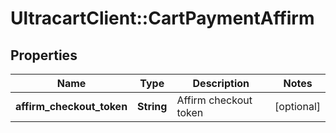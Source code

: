 # UltracartClient::CartPaymentAffirm

## Properties
Name | Type | Description | Notes
------------ | ------------- | ------------- | -------------
**affirm_checkout_token** | **String** | Affirm checkout token | [optional] 


